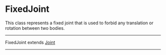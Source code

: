 # FixedJoint

This class represents a fixed joint that is used to forbid any translation or rotation between two bodies.

---

FixedJoint extends [Joint](joint.md)

---


